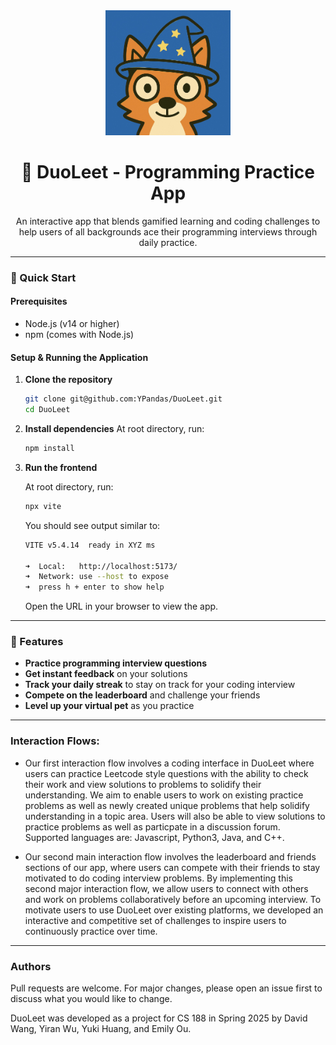 <div align="center">
  <img src="DuoLeet_logo.png" alt="DuoLeet Logo" width="200" height="200">
  
  # 🎯 DuoLeet - Programming Practice App
  
  An interactive app that blends gamified learning and coding challenges to help users of all backgrounds ace their programming interviews through daily practice.
</div>

---

### 🚀 Quick Start

#### Prerequisites

* Node.js (v14 or higher)
* npm (comes with Node.js)

#### Setup & Running the Application

1. **Clone the repository**
   ```bash
   git clone git@github.com:YPandas/DuoLeet.git
   cd DuoLeet
   ```

2. **Install dependencies**
   At root directory, run:
   ```bash
   npm install
   ```

3. **Run the frontend**
   
   At root directory, run:
   ```bash
   npx vite
   ```
   
   You should see output similar to:
   ```bash
   VITE v5.4.14  ready in XYZ ms

   ➜  Local:   http://localhost:5173/
   ➜  Network: use --host to expose
   ➜  press h + enter to show help
   ```
   
   Open the URL in your browser to view the app.

---

### 🎯 Features

* **Practice programming interview questions**
* **Get instant feedback** on your solutions
* **Track your daily streak** to stay on track for your coding interview
* **Compete on the leaderboard** and challenge your friends
* **Level up your virtual pet** as you practice

---

### Interaction Flows:

* Our first interaction flow involves a coding interface in DuoLeet where users can practice Leetcode style questions with the ability to check their work and view solutions to problems to solidify their understanding. We aim to enable users to work on existing practice problems as well as newly created unique problems that help solidify understanding in a topic area. Users will also be able to view solutions to practice problems as well as particpate in a discussion forum. Supported languages are: Javascript, Python3, Java, and C++. 
  
* Our second main interaction flow involves the leaderboard and friends sections of our app, where users can compete with their friends to stay motivated to do coding interview problems. By implementing this second major interaction flow, we allow users to connect with others and work on problems collaboratively before an upcoming interview. To motivate users to use DuoLeet over existing platforms, we developed an interactive and competitive set of challenges to inspire users to continuously practice over time.


---

### Authors

Pull requests are welcome. For major changes, please open an issue first to discuss what you would like to change.

DuoLeet was developed as a project for CS 188 in Spring 2025 by David Wang, Yiran Wu, Yuki Huang, and Emily Ou.

